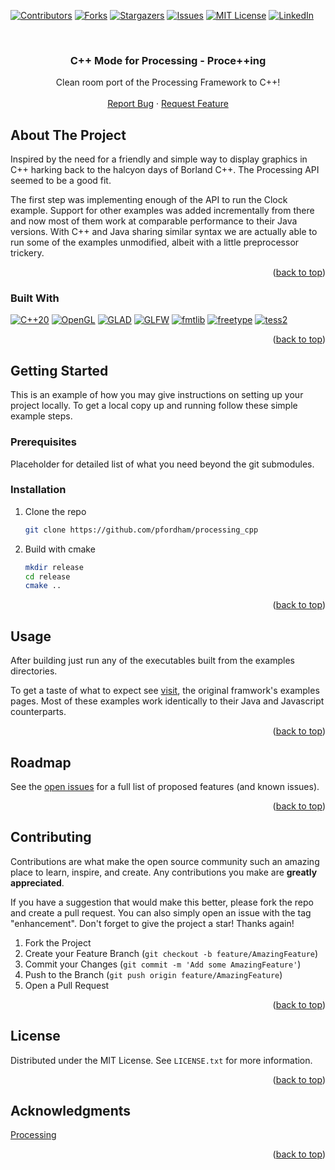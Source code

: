 <a name="readme-top"></a>

<!-- PROJECT SHIELDS -->
[![Contributors][contributors-shield]][contributors-url]
[![Forks][forks-shield]][forks-url]
[![Stargazers][stars-shield]][stars-url]
[![Issues][issues-shield]][issues-url]
[![MIT License][license-shield]][license-url]
[![LinkedIn][linkedin-shield]][linkedin-url]


<!-- PROJECT LOGO -->
<br />
<div align="center">
  <h3 align="center">C++ Mode for Processing - Proce++ing </h3>

  <p align="center">
    Clean room port of the Processing Framework to C++!
    <br />
    <br />
    <a href="https://github.com/pjfordham/processing_cpp/issues">Report Bug</a>
    ·
    <a href="https://github.com/pjfordham/processing_cpp/issues">Request Feature</a>
  </p>
</div>



<!-- ABOUT THE PROJECT -->
## About The Project

Inspired by the need for a friendly and simple way to display graphics in C++ harking back to the halcyon days of Borland C++. The Processing
API seemed to be a good fit.

The first step was implementing enough of the API to run the Clock example. Support for other examples was added incrementally from there and
now most of them work at comparable performance to their Java versions. With C++ and Java sharing similar syntax we are actually able to run
some of the examples unmodified, albeit with a little preprocessor trickery.

<p align="right">(<a href="#readme-top">back to top</a>)</p>



### Built With
[![C++20](https://img.shields.io/badge/C%2B%2B%2020-blue)](https://en.cppreference.com/w/cpp/20)
[![OpenGL](https://img.shields.io/badge/OpenGL-blue)](https://www.opengl.org/)
[![GLAD](https://img.shields.io/badge/GLAD-blue)](https://github.com/Dav1dde/glad)
[![GLFW](https://img.shields.io/badge/GLFW-blue)](https://www.glfw.org/)
[![fmtlib](https://img.shields.io/badge/fmtlib-blue)](https://github.com/fmtlib/fmt)
[![freetype](https://img.shields.io/badge/freetype-blue)](https://www.freetype.org/)
[![tess2](https://img.shields.io/badge/tess2-blue)](https://github.com/diatomic/tess2)


<p align="right">(<a href="#readme-top">back to top</a>)</p>



<!-- GETTING STARTED -->
## Getting Started

This is an example of how you may give instructions on setting up your project locally.
To get a local copy up and running follow these simple example steps.

### Prerequisites

Placeholder for detailed list of what you need beyond the git submodules.

### Installation


1. Clone the repo
   ```sh
   git clone https://github.com/pfordham/processing_cpp
   ```
2. Build with cmake
   ```sh
   mkdir release
   cd release
   cmake ..
   ```

<p align="right">(<a href="#readme-top">back to top</a>)</p>


<!-- USAGE EXAMPLES -->
## Usage

After building just run any of the executables built from the examples directories.

To get a taste of what to expect see <a href="https://processing.org/examples/">visit</a>, the original framwork's examples pages. Most of these examples work identically to their Java and Javascript counterparts.

<p align="right">(<a href="#readme-top">back to top</a>)</p>



<!-- ROADMAP -->
## Roadmap

See the [open issues](https://github.com/pjfordham/processing_cpp/issues) for a full list of proposed features (and known issues).

<p align="right">(<a href="#readme-top">back to top</a>)</p>



<!-- CONTRIBUTING -->
## Contributing

Contributions are what make the open source community such an amazing place to learn, inspire, and create. Any contributions you make are **greatly appreciated**.

If you have a suggestion that would make this better, please fork the repo and create a pull request. You can also simply open an issue with the tag "enhancement".
Don't forget to give the project a star! Thanks again!

1. Fork the Project
2. Create your Feature Branch (`git checkout -b feature/AmazingFeature`)
3. Commit your Changes (`git commit -m 'Add some AmazingFeature'`)
4. Push to the Branch (`git push origin feature/AmazingFeature`)
5. Open a Pull Request

<p align="right">(<a href="#readme-top">back to top</a>)</p>



<!-- LICENSE -->
## License

Distributed under the MIT License. See `LICENSE.txt` for more information.


<p align="right">(<a href="#readme-top">back to top</a>)</p>



<!-- ACKNOWLEDGMENTS -->
## Acknowledgments

<a href="https://processing.org/">Processing</a>

<p align="right">(<a href="#readme-top">back to top</a>)</p>



<!-- MARKDOWN LINKS & IMAGES -->
<!-- https://www.markdownguide.org/basic-syntax/#reference-style-links -->
[contributors-shield]: https://img.shields.io/github/contributors/pjfordham/processing_cpp.svg?style=for-the-badge
[contributors-url]: https://github.com/pjfordham/processing_cpp/graphs/contributors
[forks-shield]: https://img.shields.io/github/forks/pjfordham/processing_cpp.svg?style=for-the-badge
[forks-url]: https://github.com/pjfordham/processing_cpp/network/members
[stars-shield]: https://img.shields.io/github/stars/pjfordham/processing_cpp.svg?style=for-the-badge
[stars-url]: https://github.com/pjfordham/processing_cpp/stargazers
[issues-shield]: https://img.shields.io/github/issues/pjfordham/processing_cpp.svg?style=for-the-badge
[issues-url]: https://github.com/pjfordham/processing_cpp/issues
[license-shield]: https://img.shields.io/github/license/pjfordham/processing_cpp.svg?style=for-the-badge
[license-url]: https://github.com/pjfordham/processing_cpp/blob/master/LICENSE.txt
[linkedin-shield]: https://img.shields.io/badge/-LinkedIn-black.svg?style=for-the-badge&logo=linkedin&colorB=555
[linkedin-url]: https://linkedin.com/in/peterfordham

